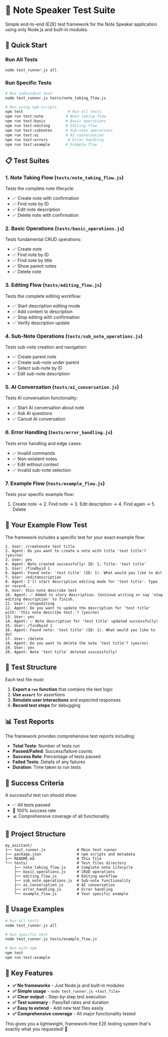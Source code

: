 # 🧪 Note Speaker Test Suite

Simple end-to-end (E2E) test framework for the Note Speaker application using only Node.js and built-in modules.

## 🚀 Quick Start

### Run All Tests
```bash
node test_runner.js all
```

### Run Specific Tests
```bash
# Run individual test
node test_runner.js tests/note_taking_flow.js

# Run using npm scripts
npm test                    # Run all tests
npm run test:note          # Note taking flow
npm run test:basic         # Basic operations
npm run test:editing       # Editing flow
npm run test:subnotes      # Sub-note operations
npm run test:ai            # AI conversation
npm run test:errors         # Error handling
npm run test:example       # Example flow
```

## 📋 Test Suites

### 1. **Note Taking Flow** (`tests/note_taking_flow.js`)
Tests the complete note lifecycle:
- ✅ Create note with confirmation
- ✅ Find note by ID
- ✅ Edit note description
- ✅ Delete note with confirmation

### 2. **Basic Operations** (`tests/basic_operations.js`)
Tests fundamental CRUD operations:
- ✅ Create note
- ✅ Find note by ID
- ✅ Find note by title
- ✅ Show parent notes
- ✅ Delete note

### 3. **Editing Flow** (`tests/editing_flow.js`)
Tests the complete editing workflow:
- ✅ Start description editing mode
- ✅ Add content to description
- ✅ Stop editing with confirmation
- ✅ Verify description update

### 4. **Sub-Note Operations** (`tests/sub_note_operations.js`)
Tests sub-note creation and navigation:
- ✅ Create parent note
- ✅ Create sub-note under parent
- ✅ Select sub-note by ID
- ✅ Edit sub-note description

### 5. **AI Conversation** (`tests/ai_conversation.js`)
Tests AI conversation functionality:
- ✅ Start AI conversation about note
- ✅ Ask AI questions
- ✅ Cancel AI conversation

### 6. **Error Handling** (`tests/error_handling.js`)
Tests error handling and edge cases:
- ✅ Invalid commands
- ✅ Non-existent notes
- ✅ Edit without context
- ✅ Invalid sub-note selection

### 7. **Example Flow** (`tests/example_flow.js`)
Tests your specific example flow:
1. Create note → 2. Find note → 3. Edit description → 4. Find again → 5. Delete

## 🎯 Your Example Flow Test

The framework includes a specific test for your exact example flow:

```
1. User: /createnote test title
2. Agent: Do you want to create a note with title 'test title'? (yes/no)
3. User: yes
4. Agent: Note created successfully! ID: 1, Title: 'test title'
5. User: /findbyid 1
6. Agent: Found note: 'test title' (ID: 1). What would you like to do?
7. User: /editdescription
8. Agent: I'll start description editing mode for 'test title'. Type or record...
9. User: this note describe test
10. Agent: ✅ Added to story description. Continue writing or say 'stop editing description' to finish.
11. User: /stopediting
12. Agent: Do you want to update the description for 'test title' with: 'this note describe test.'? (yes/no)
13. User: yes
14. Agent: ✅ Note description for 'test title' updated successfully!
15. User: /findbyid 1
16. Agent: Found note: 'test title' (ID: 1). What would you like to do?
17. User: /delete
18. Agent: Do you want to delete the note 'test title'? (yes/no)
19. User: yes
20. Agent: Note 'test title' deleted successfully!
```

## 🔧 Test Structure

Each test file must:
1. **Export a `run` function** that contains the test logic
2. **Use `assert`** for assertions
3. **Simulate user interactions** and expected responses
4. **Record test steps** for debugging

## 📊 Test Reports

The framework provides comprehensive test reports including:
- **Total Tests**: Number of tests run
- **Passed/Failed**: Success/failure counts
- **Success Rate**: Percentage of tests passed
- **Failed Tests**: Details of any failures
- **Duration**: Time taken to run tests

## 🎉 Success Criteria

A successful test run should show:
- ✅ All tests passed
- 🎉 100% success rate
- 📊 Comprehensive coverage of all functionality

## 📁 Project Structure

```
my_assitant/
├── test_runner.js              # Main test runner
├── package.json                # npm scripts and metadata
├── README.md                   # This file
└── tests/                      # Test files directory
    ├── note_taking_flow.js     # Complete note lifecycle
    ├── basic_operations.js     # CRUD operations
    ├── editing_flow.js         # Editing workflow
    ├── sub_note_operations.js  # Sub-note functionality
    ├── ai_conversation.js      # AI conversation
    ├── error_handling.js       # Error handling
    └── example_flow.js         # Your specific example
```

## 🚀 Usage Examples

```bash
# Run all tests
node test_runner.js all

# Run specific test
node test_runner.js tests/example_flow.js

# Run with npm
npm test
npm run test:example
```

## 🎯 Key Features

- **✅ No frameworks** - Just Node.js and built-in modules
- **✅ Simple usage** - `node test_runner.js <test_file>`
- **✅ Clear output** - Step-by-step test execution
- **✅ Test summary** - Pass/fail rates and duration
- **✅ Easy to extend** - Add new test files easily
- **✅ Comprehensive coverage** - All major functionality tested

This gives you a lightweight, framework-free E2E testing system that's exactly what you requested! 🎉
